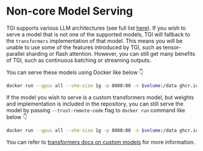# Non-core Model Serving

TGI supports various LLM architectures (see full list [here](../supported_models)). If you wish to serve a model that is not one of the supported models, TGI will fallback to the `transformers` implementation of that model. This means you will be unable to use some of the features introduced by TGI, such as tensor-parallel sharding or flash attention. However, you can still get many benefits of TGI, such as continuous batching or streaming outputs.

You can serve these models using Docker like below 👇 

```bash
docker run --gpus all --shm-size 1g -p 8080:80 -v $volume:/data ghcr.io/huggingface/text-generation-inference:latest --model-id gpt2
```

If the model you wish to serve is a custom transformers model, but weights and implementation is included in the repository, you can still serve the model by passing `--trust-remote-code` flag to `docker run` command like below 👇 

```bash
docker run --gpus all --shm-size 1g -p 8080:80 -v $volume:/data ghcr.io/huggingface/text-generation-inference:latest --model-id <CUSTOM_MODEL_ID> --trust-remote-code
```

You can refer to [transformers docs on custom models](https://huggingface.co/docs/transformers/main/en/custom_models) for more information.
